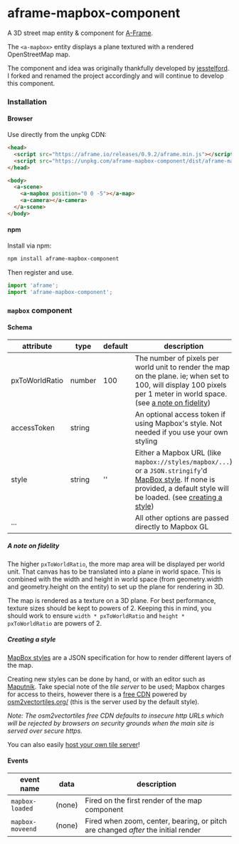 # aframe-mapbox-component

A 3D street map entity & component for [A-Frame](https://aframe.io).

The `<a-mapbox>` entity displays a plane textured with a rendered OpenStreetMap
map.


The component and idea was originally thankfully developed by [jesstelford](https://github.com/jesstelford). I forked and renamed the project accordingly and will continue to develop this component.

### Installation

#### Browser

Use directly from the unpkg CDN:

```html
<head>
  <script src="https://aframe.io/releases/0.9.2/aframe.min.js"></script>
  <script src="https://unpkg.com/aframe-mapbox-component/dist/aframe-mapbox-component.min.js"></script>
</head>

<body>
  <a-scene>
    <a-mapbox position="0 0 -5"></a-map>
    <a-camera></a-camera>
  </a-scene>
</body>
```

#### npm

Install via npm:

```bash
npm install aframe-mapbox-component
```

Then register and use.

```javascript
import 'aframe';
import 'aframe-mapbox-component';
```

### `mapbox` component

#### Schema

| attribute | type | default | description |
|---|---|---|---|
| pxToWorldRatio | number | 100 | The number of pixels per world unit to render the map on the plane. ie; when set to 100, will display 100 pixels per 1 meter in world space. (see [a note on fidelity](#a-note-on-fidelity)) |
| accessToken | string | | An optional access token if using Mapbox's style. Not needed if you use your own styling |
| style | string | '' | Either a Mapbox URL (like `mapbox://styles/mapbox/...`) or a `JSON.stringify`'d [MapBox style](https://mapbox.com/mapbox-gl-style-spec/). If none is provided, a default style will be loaded. (see [creating a style](#creating-a-style)) |
| ... | | | All other options are passed directly to Mapbox GL |

##### A note on fidelity

The higher `pxToWorldRatio`, the more map area will be displayed per world
unit. That canvas has to be translated into a plane in world space. This is
combined with the width and height in world space (from geometry.width and
geometry.height on the entity) to set up the plane for rendering in 3D.

The map is rendered as a texture on a 3D plane. For best performance, texture
sizes should be kept to powers of 2. Keeping this in mind, you should work to
ensure `width * pxToWorldRatio` and `height * pxToWorldRatio` are powers of 2.

##### Creating a style

[MapBox styles](https://mapbox.com/mapbox-gl-style-spec/) are a JSON
specification for how to render different layers of the map.

Creating new styles can be done by hand, or with an editor such as
[Maputnik](https://github.com/maputnik/editor).
Take special note of the _tile server_ to be used;
Mapbox charges for access to theirs,
however there is a [free CDN](http://osm2vectortiles.tileserver.com/v2.json)
powered by [osm2vectortiles.org/](http://osm2vectortiles.org) (this is the
server used by the default style).

_Note: The osm2vectortiles free CDN defaults to insecure http URLs which will be
rejected by browsers on security grounds when the main site is served over
secure https._

You can also easily [host your own tile
server](http://osm2vectortiles.org/docs/getting-started/)!

#### Events

| event name | data | description |
|---|---|---|
| `mapbox-loaded` | (none) | Fired on the first render of the map component |
| `mapbox-moveend` | (none) | Fired when zoom, center, bearing, or pitch are changed _after_ the initial render |
